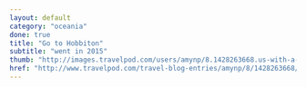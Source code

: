 ```yaml
---
layout: default
category: "oceania"
done: true
title: "Go to Hobbiton"
subtitle: "went in 2015"
thumb: "http://images.travelpod.com/users/amynp/8.1428263668.us-with-a-hobbit-hole.jpg"
href: "http://www.travelpod.com/travel-blog-entries/amynp/8/1428263668/tpod.html"
---
```

